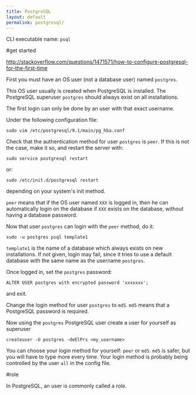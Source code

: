 ```yaml
---
title: PostgreSQL
layout: default
permalink: postgresql/
---
```


CLI executable name: `psql`

#get started

<http://stackoverflow.com/questions/1471571/how-to-configure-postgresql-for-the-first-time>

First you must have an OS user (not a database user) named `postgres`.

This OS user usually is created when PostgreSQL is installed.
The PostgreSQL superuser `postgres` should always exist on all installations.

The first login can only be done by an user with that exact username.

Under the following configuration file:

    sudo vim /etc/postgresql/9.1/main/pg_hba.conf

Check that the authentication method for user `postgres` is `peer`.
If this is not the case, make it so, and restart the server with:

    sudo service postgresql restart

or:

    sudo /etc/init.d/postgresql restart

depending on your system's init method.

`peer` means that if the OS user named `XXX` is logged in, then he can
automatically login on the database if `XXX` exists on the database,
without having a database password.

Now that user `postgres` can login with the `peer` method, do it:

    sudo -u postgres psql template1

`template1` is the name of a database which always exists on new installations.
If not given, login may fail, since it tries to use a default database with the same
name as the username `postgres`.

Once logged in, set the `postgres` password:

    ALTER USER postgres with encrypted password 'xxxxxxx';

and exit.

Change the login method for user `postgres` to `md5`.
`md5` means that a PostgreSQL password is required.

Now using the `postgres` PostgreSQL user create a user for yourself as superuser

    createuser -U postgres -deElPrs <my_username>

You can choose your login method for yourself: `peer` or `md5`. `md5` is safer,
but you will have to type more every time. Your login method is probably being controlled
by the user `all` in the config file.

#role

In PostgreSQL, an user is commonly called a *role*.
